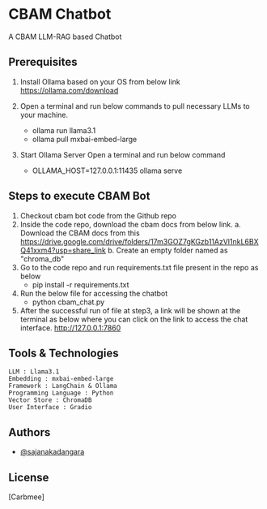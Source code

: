 
# CBAM Chatbot

A CBAM LLM-RAG based Chatbot




## Prerequisites
1. Install Ollama based on your OS from below link
    https://ollama.com/download

2. Open a terminal and run below commands to pull necessary LLMs to your machine.
    - ollama run llama3.1
    - ollama pull mxbai-embed-large

3. Start Ollama Server
    Open a terminal and run below command
    - OLLAMA_HOST=127.0.0.1:11435 ollama serve


## Steps to execute CBAM Bot
1. Checkout cbam bot code from the Github repo 
2. Inside the code repo, download the cbam docs from below link.
    a. Download the CBAM docs from this https://drive.google.com/drive/folders/17m3GOZ7gKGzb11AzVl1nkL6BXQ41xxm4?usp=share_link
    b. Create an empty folder named as "chroma_db"
3. Go to the code repo and run requirements.txt file  present in the repo as below
    - pip install -r requirements.txt
4. Run the below file for accessing the chatbot
    - python cbam_chat.py
5. After the successful run of file at step3, a link will be shown at the terminal as below where you can click on the link to access the chat interface.
    http://127.0.0.1:7860


## Tools & Technologies
    LLM : Llama3.1
    Embedding : mxbai-embed-large
    Framework : LangChain & Ollama
    Programming Language : Python
    Vector Store : ChromaDB
    User Interface : Gradio
## Authors

- [@sajanakadangara](https://github.com/sajanakadangara)


## License

[Carbmee]

